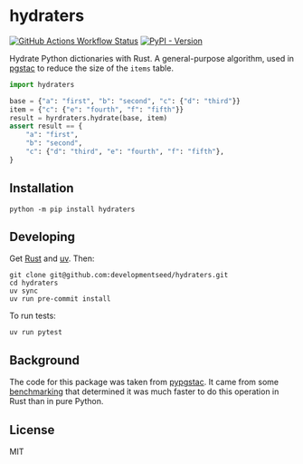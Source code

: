 # hydraters

[![GitHub Actions Workflow Status](https://img.shields.io/github/actions/workflow/status/gadomski/hydraters/ci.yml?style=for-the-badge)](https://github.com/gadomski/hydraters/actions/workflows/ci.yml)
[![PyPI - Version](https://img.shields.io/pypi/v/hydraters?style=for-the-badge)](https://pypi.org/project/hydraters/)

Hydrate Python dictionaries with Rust.
A general-purpose algorithm, used in [pgstac](https://github.com/stac-utils/pgstac) to reduce the size of the `items` table.

```python
import hydraters

base = {"a": "first", "b": "second", "c": {"d": "third"}}
item = {"c": {"e": "fourth", "f": "fifth"}}
result = hyrdraters.hydrate(base, item)
assert result == {
    "a": "first",
    "b": "second",
    "c": {"d": "third", "e": "fourth", "f": "fifth"},
}
```

## Installation

```shell
python -m pip install hydraters
```

## Developing

Get [Rust](https://rustup.rs/) and [uv](https://docs.astral.sh/uv/getting-started/installation/).
Then:

```shell
git clone git@github.com:developmentseed/hydraters.git
cd hydraters
uv sync
uv run pre-commit install
```

To run tests:

```shell
uv run pytest
```

## Background

The code for this package was taken from [pypgstac](https://github.com/stac-utils/pgstac/blob/f1d71d5e00392acb970e3b19a62d5f1aa8d50cc6/src/pypgstac/src/lib.rs).
It came from some [benchmarking](https://github.com/gadomski/json-hydrate-benchmark) that determined it was much faster to do this operation in Rust than in pure Python.

## License

MIT
